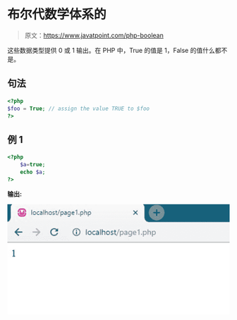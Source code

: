 # 布尔代数学体系的

> 原文：<https://www.javatpoint.com/php-boolean>

这些数据类型提供 0 或 1 输出。在 PHP 中，True 的值是 1，False 的值什么都不是。

## 句法

```php
<?php
$foo = True; // assign the value TRUE to $foo
?> 

```

## 例 1

```php
<?php
	$a=true;
	echo $a;
?>

```

**输出:**

![PHP Boolean](img/0bbb7c2fb928b36be63ec69715b2d6b5.png)